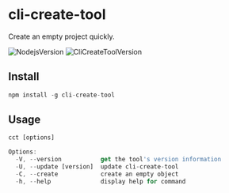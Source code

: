 # cli-create-tool

Create an empty project quickly.

![NodejsVersion](https://img.shields.io/badge/node-v14.13.1%2B-green)
![CliCreateToolVersion](https://img.shields.io/badge/cli--create--tool-v1.0.1-orange)

## Install

```js
npm install -g cli-create-tool
```

## Usage

```js
cct [options]

Options:
  -V, --version           get the tool's version information
  -U, --update [version]  update cli-create-tool
  -C, --create            create an empty object
  -h, --help              display help for command
```
